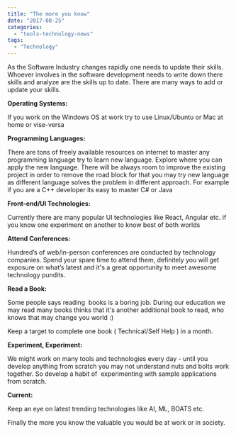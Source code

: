 ```yaml
---
title: "The more you know"
date: "2017-08-25"
categories: 
  - "tools-technology-news"
tags: 
  - "Technology"
---
```


As the Software Industry changes rapidly one needs to update their skills. Whoever involves in the software development needs to write down there skills and analyze are the skills up to date. There are many ways to add or update your skills.

**Operating Systems:**

If you work on the Windows OS at work try to use Linux/Ubuntu or Mac at home or vise-versa

**Programming Languages:**

There are tons of freely available resources on internet to master any programming language try to learn new language. Explore where you can apply the new language. There will be always room to improve the existing project in order to remove the road block for that you may try new language as different language solves the problem in different approach. For example if you are a C++ developer its easy to master C# or Java

**Front-end/UI Technologies:**

Currently there are many popular UI technologies like React, Angular etc. if you know one experiment on another to know best of both worlds

**Attend Conferences:**

Hundred’s of web/in-person conferences are conducted by technology companies. Spend your spare time to attend them, definitely you will get exposure on what’s latest and it's a great opportunity to meet awesome technology pundits.

**Read a Book:**

Some people says reading  books is a boring job. During our education we may read many books thinks that it's another additional book to read, who knows that may change you world :)

Keep a target to complete one book ( Technical/Self Help ) in a month.

**Experiment, Experiment:**

We might work on many tools and technologies every day - until you develop anything from scratch you may not understand nuts and bolts work together. So develop a habit of  experimenting with sample applications from scratch.

**Current:**

Keep an eye on latest trending technologies like AI, ML, BOATS etc.  

Finally the more you know the valuable you would be at work or in society.
